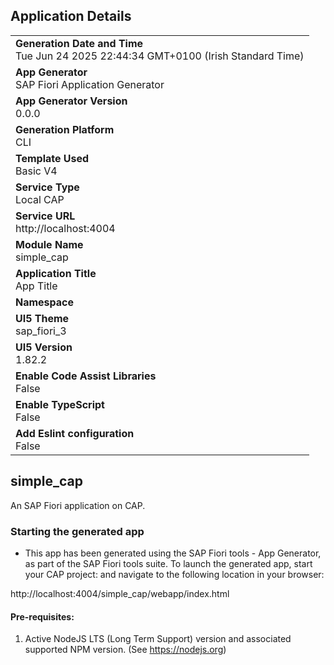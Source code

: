 ## Application Details
|               |
| ------------- |
|**Generation Date and Time**<br>Tue Jun 24 2025 22:44:34 GMT+0100 (Irish Standard Time)|
|**App Generator**<br>SAP Fiori Application Generator|
|**App Generator Version**<br>0.0.0|
|**Generation Platform**<br>CLI|
|**Template Used**<br>Basic V4|
|**Service Type**<br>Local CAP|
|**Service URL**<br>http://localhost:4004|
|**Module Name**<br>simple_cap|
|**Application Title**<br>App Title|
|**Namespace**<br>|
|**UI5 Theme**<br>sap_fiori_3|
|**UI5 Version**<br>1.82.2|
|**Enable Code Assist Libraries**<br>False|
|**Enable TypeScript**<br>False|
|**Add Eslint configuration**<br>False|

## simple_cap

An SAP Fiori application on CAP.

### Starting the generated app

-   This app has been generated using the SAP Fiori tools - App Generator, as part of the SAP Fiori tools suite.  To launch the generated app, start your CAP project:  and navigate to the following location in your browser:

http://localhost:4004/simple_cap/webapp/index.html

#### Pre-requisites:

1. Active NodeJS LTS (Long Term Support) version and associated supported NPM version.  (See https://nodejs.org)


